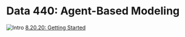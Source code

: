 # Data 440: Agent-Based Modeling
![Intro](https://aeraposo.github.io/Data-440-Raposo/abm_intro.png)
[8.20.20: Getting Started](https://aeraposo.github.io/Data-440-Public-Raposo/Getting_started)
